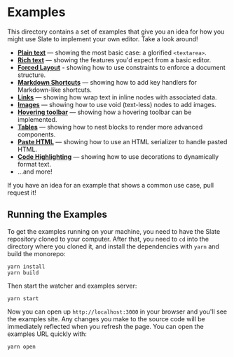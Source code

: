# Examples

This directory contains a set of examples that give you an idea for how you might use Slate to implement your own editor. Take a look around!

- [**Plain text**](./plaintext.js) — showing the most basic case: a glorified `<textarea>`.
- [**Rich text**](./richtext.js) — showing the features you'd expect from a basic editor.
- [**Forced Layout**](./forced-layout.js) - showing how to use constraints to enforce a document structure.
- [**Markdown Shortcuts**](./markdown-shortcuts.js) — showing how to add key handlers for Markdown-like shortcuts.
- [**Links**](./links.js) — showing how wrap text in inline nodes with associated data.
- [**Images**](./images.js) — showing how to use void (text-less) nodes to add images.
- [**Hovering toolbar**](./hovering-toolbar.js) — showing how a hovering toolbar can be implemented.
- [**Tables**](./tables.js) — showing how to nest blocks to render more advanced components.
- [**Paste HTML**](./paste-html.js) — showing how to use an HTML serializer to handle pasted HTML.
- [**Code Highlighting**](./code-highlighting.js) — showing how to use decorations to dynamically format text.
- ...and more!

If you have an idea for an example that shows a common use case, pull request it!

## Running the Examples

To get the examples running on your machine, you need to have the Slate repository cloned to your computer. After that, you need to `cd` into the directory where you cloned it, and install the dependencies with `yarn` and build the monorepo:

```
yarn install
yarn build
```

Then start the watcher and examples server:

```
yarn start
```

Now you can open up `http://localhost:3000` in your browser and you'll see the examples site. Any changes you make to the source code will be immediately reflected when you refresh the page. You can open the examples URL quickly with:

```
yarn open
```
